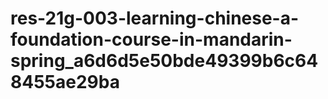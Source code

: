 # res-21g-003-learning-chinese-a-foundation-course-in-mandarin-spring_a6d6d5e50bde49399b6c648455ae29ba